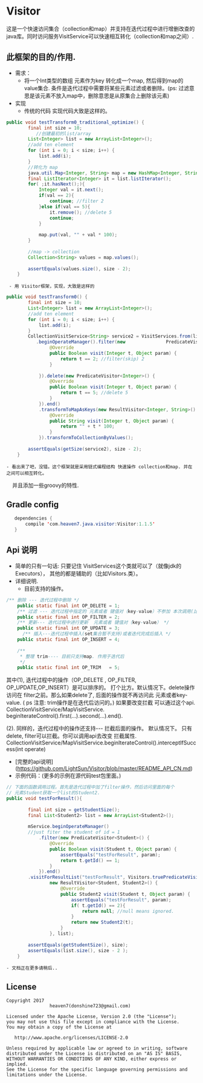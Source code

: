 # Visitor
这是一个快速访问集合（collection和map）并支持在迭代过程中进行增删改查的 java库。同时访问服务VisitService可以快速相互转化（collection和map之间）.


## 此框架的目的/作用.
* 需求： 
     - 将一个Int类型的数组 元素作为key 转化成一个map, 然后得到map的value集合. 条件是迭代过程中需要将某些元素过滤或者删除。(ps: 过滤意思是该元素不放入map中，删除意思是从原集合上删除该元素)
* 实现
     - 传统的代码 实现代码大致是这样的。
``` java
public void testTransform0_traditional_optimize() {
		final int size = 10;
           //创建最初的list/array
		List<Integer> list = new ArrayList<Integer>();
		//add ten element
		for (int i = 0; i < size; i++) {
			list.add(i);
		}
		//转化为 map
		java.util.Map<Integer, String> map = new HashMap<Integer, String>();
		final ListIterator<Integer> it = list.listIterator();
		for( ;it.hasNext();){
			Integer val = it.next();
			if(val == 2){
				continue; //filter 2
			}else if(val == 5){
				it.remove(); //delete 5
				continue;
			}
			
			map.put(val, "" + val * 100);
		}
		
		//map -> collection
		Collection<String> values = map.values();
		
		assertEquals(values.size(), size - 2);
	}
```
     - 用 Visitor框架，实现，大致是这样的
```java
public void testTransform0() {
		final int size = 10;
		List<Integer> list = new ArrayList<Integer>();
		//add ten element
		for (int i = 0; i < size; i++) {
			list.add(i);
		}
		CollectionVisitService<String> service2 = VisitServices.from(list)
		   .beginOperateManager().filter(new               PredicateVisitor<Integer>() {
				@Override
				public Boolean visit(Integer t, Object param) {
					return t == 2; //filter(skip) 2
				}
	
			}).delete(new PredicateVisitor<Integer>() {
				@Override
				public Boolean visit(Integer t, Object param) {
					return t == 5; //delete 5
				}
			}).end()
			.transformToMapAsKeys(new ResultVisitor<Integer, String>() {
				@Override
				public String visit(Integer t, Object param) {
					return "" + t * 100;
				}
			}).transformToCollectionByValues();
		
		assertEquals(getSize(service2), size - 2);
	}
```
    - 看出来了吧，没错。这个框架就是采用链式编程结构 快速操作 collection和map. 并在之间可以相互转化。
     并且添加一些groovy的特性.
     
## Gradle config

```java
   dependencies {
       compile 'com.heaven7.java.visitor:Visitor:1.1.5'
   }
```

## Api 说明 
* 简单的只有一句话:  只要记住 VisitServices这个类就可以了（就像jdk的Executors），
其他的都是辅助的（比如Visitors.类）。
* 详细说明.
   - 目前支持的操作。
```java
/** 删除 --- 迭代过程中删除 */
	public static final int OP_DELETE = 1;
	/** 过滤 --- 迭代过程中指定的 元素或者 键值对（key-value）不参加 本次调用(比如CollectionVisitService的 visitForQueryResultList  是一次调用)*/
	public static final int OP_FILTER = 2;
	/** 更新--- 迭代过程中进行更新  元素或者 键值对（key-value） */
	public static final int OP_UPDATE = 3;
      /** 插入---迭代过程中插入(set集合暂不支持)或者迭代完成后插入 */
	public static final int OP_INSERT = 4;
	
	/**
	 * 整理 trim---- 目前只支持map. 作用于迭代后 
	 */
	public static final int OP_TRIM   = 5;
```  
其中(1), 迭代过程中的操作（OP_DELETE , OP_FILTER, OP_UPDATE,OP_INSERT）是可以排序的。 打个比方。默认情况下。delete操作访问在 filter之前。那么如果delete了, 后面的操作就不再访问此 元素或者key-value.  ( ps 注意: trim操作是在迭代后访问的。)
如果要改变拦截 可以通过这个api.  CollectionVisitService/MapVisitService. beginIterateControl().first(...).second(...).end().

   (2). 同样的，迭代过程中的操作还支持--- 拦截后面的操作。 默认情况下。
只有delete, filter可以拦截。你可以调用api去改变 拦截属性. CollectionVisitService/MapVisitService.beginIterateControl().interceptIfSuccess(int operate)
  - [完整的api说明] (https://github.com/LightSun/Visitor/blob/master/README_API_CN.md)
  - 示例代码：(更多的示例在源代码test包里面。)
```java
// 下面的函数调用过程。首先是迭代过程中加了filter操作，然后访问里面的每个
// 元素Student获取一个list的Student2.
public void testForResult(){
		
		final int size = getStudentSize();
		final List<Student2> list = new ArrayList<Student2>();
		
		mService.beginOperateManager()
		//just fiter the student of id = 1
			.filter(new PredicateVisitor<Student>() {
				@Override
				public Boolean visit(Student t, Object param) {
					assertEquals("testForResult", param);
					return t.getId() == 1;
				}
			}).end()
		.visitForResultList("testForResult", Visitors.truePredicateVisitor(), 
				new ResultVisitor<Student, Student2>() {
					@Override
					public Student2 visit(Student t, Object param) {
						assertEquals("testForResult", param);
						if( t.getId() == 2){
							return null; //null means ignored.
						}
						return new Student2(t);
					}
				}, list);
		
		assertEquals(getStudentSize(), size);
		assertEquals(list.size(), size - 2 );
	}
```
    - 文档正在更多请稍后..




## License

    Copyright 2017  
                    heaven7(donshine723@gmail.com)

    Licensed under the Apache License, Version 2.0 (the "License");
    you may not use this file except in compliance with the License.
    You may obtain a copy of the License at

       http://www.apache.org/licenses/LICENSE-2.0

    Unless required by applicable law or agreed to in writing, software
    distributed under the License is distributed on an "AS IS" BASIS,
    WITHOUT WARRANTIES OR CONDITIONS OF ANY KIND, either express or implied.
    See the License for the specific language governing permissions and
    limitations under the License.



